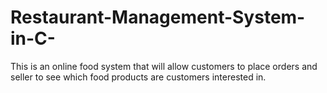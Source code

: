 # Restaurant-Management-System-in-C-
This is an online food system that will allow customers to place orders and seller to see which food products are customers interested in.
